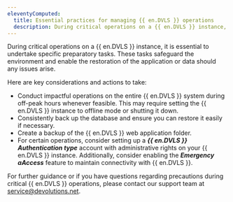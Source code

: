 ```yaml
---
eleventyComputed:
  title: Essential practices for managing {{ en.DVLS }} operations
  description: During critical operations on a {{ en.DVLS }} instance, it is essential to undertake specific preparatory tasks.
---
```

During critical operations on a {{ en.DVLS }} instance, it is essential to undertake specific preparatory tasks. These tasks safeguard the environment and enable the restoration of the application or data should any issues arise.

Here are key considerations and actions to take:

* Conduct impactful operations on the entire {{ en.DVLS }} system during off-peak hours whenever feasible. This may require setting the {{ en.DVLS }} instance to offline mode or shutting it down.
* Consistently back up the database and ensure you can restore it easily if necessary.
* Create a backup of the {{ en.DVLS }} web application folder.
* For certain operations, consider setting up a ***{{ en.DVLS }} Authentication type*** account with administrative rights on your {{ en.DVLS }} instance. Additionally, consider enabling the ***Emergency aAccess*** feature to maintain connectivity with {{ en.DVLS }}.

For further guidance or if you have questions regarding precautions during critical {{ en.DVLS }} operations, please contact our support team at [service@devolutions.net](service@devolutions.net).
